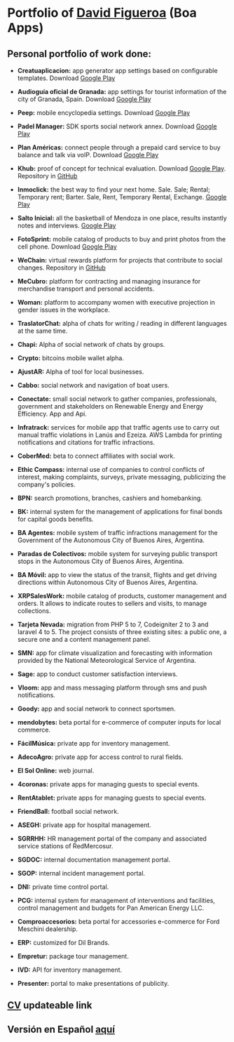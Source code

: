 <a name="David Figueroa"></a>
# Portfolio of [David Figueroa](https://www.linckard.com/davidfigueroa/0) (Boa Apps)
## Personal portfolio of work done:

* **Creatuaplicacion:** app generator app settings based on configurable templates. Download [Google Play](https://play.google.com/store/apps/details?id=com.appandweb.creatuaplicacion.generic)

* **Audioguía oficial de Granada:** app settings for tourist information of the city of Granada, Spain. Download [Google Play](https://play.google.com/store/apps/details?id=com.patrimonioglobalgra.audioguiasgranada)

* **Peep:** mobile encyclopedia settings. Download [Google Play](https://play.google.com/store/apps/details?id=com.appandweb.peep)

* **Padel Manager:** SDK sports social network annex. Download [Google Play](https://play.google.com/store/apps/details?id=com.padelmanager.padelmanager)

* **Plan Américas:** connect people through a prepaid card service to buy balance and talk via voIP. Download [Google Play](https://play.google.com/store/apps/details?id=com.planamericas&hl=es)

* **Khub:** proof of concept for technical evaluation. Download [Google Play](https://play.google.com/store/apps/details?id=com.boa.khub). Repository in [GitHub](https://github.com/dgfigueroa29/khub)

* **Inmoclick:** the best way to find your next home. Sale. Sale; Rental; Temporary rent; Barter. Sale, Rent, Temporary Rental, Exchange. [Google Play](https://play.google.com/store/apps/details?id=com.inmoclick&hl=es-419)

* **Salto Inicial:** all the basketball of Mendoza in one place, results instantly notes and interviews. [Google Play](https://play.google.com/store/apps/details?id=com.boa.saltoinicial)

* **FotoSprint:** mobile catalog of products to buy and print photos from the cell phone. Download [Google Play](https://play.google.com/store/apps/details?id=app.rems.fotosprint)

* **WeChain:** virtual rewards platform for projects that contribute to social changes. Repository in [GitHub](https://github.com/mendoza-com/wechain-androidapp-bicicleta)

* **MeCubro:** platform for contracting and managing insurance for merchandise transport and personal accidents.

* **Woman:** platform to accompany women with executive projection in gender issues in the workplace.

* **TraslatorChat:** alpha of chats for writing / reading in different languages at the same time.

* **Chapi:** Alpha of social network of chats by groups.

* **Crypto:** bitcoins mobile wallet alpha.

* **AjustAR:** Alpha of tool for local businesses.

* **Cabbo:** social network and navigation of boat users.

* **Conectate:** small social network to gather companies, professionals, government and stakeholders on Renewable Energy and Energy Efficiency. App and Api.

* **Infratrack:** services for mobile app that traffic agents use to carry out manual traffic violations in Lanús and Ezeiza. AWS Lambda for printing notifications and citations for traffic infractions.

* **CoberMed:** beta to connect affiliates with social work.

* **Ethic Compass:** internal use of companies to control conflicts of interest, making complaints, surveys, private messaging, publicizing the company's policies.

* **BPN:** search promotions, branches, cashiers and homebanking.

* **BK:** internal system for the management of applications for final bonds for capital goods benefits.

* **BA Agentes:** mobile system of traffic infractions management for the Government of the Autonomous City of Buenos Aires, Argentina.

* **Paradas de Colectivos:** mobile system for surveying public transport stops in the Autonomous City of Buenos Aires, Argentina.

* **BA Móvil:** app to view the status of the transit, flights and get driving directions within Autonomous City of Buenos Aires, Argentina.

* **XRPSalesWork:** mobile catalog of products, customer management and orders. It allows to indicate routes to sellers and visits, to manage collections.

* **Tarjeta Nevada:** migration from PHP 5 to 7, Codeigniter 2 to 3 and laravel 4 to 5. The project consists of three existing sites: a public one, a secure one and a content management panel.

* **SMN:** app for climate visualization and forecasting with information provided by the National Meteorological Service of Argentina.

* **Sage:** app to conduct customer satisfaction interviews.

* **Vloom:** app and mass messaging platform through sms and push notifications.

* **Goody:** app and social network to connect sportsmen.

* **mendobytes:** beta portal for e-commerce of computer inputs for local commerce.

* **FácilMúsica:** private app for inventory management.

* **AdecoAgro:** private app for access control to rural fields.

* **El Sol Online:** web journal.

* **4coronas:** private apps for managing guests to special events.

* **RentAtablet:** private apps for managing guests to special events.

* **FriendBall:** football social network.

* **ASEGH:** private app for hospital management.

* **SGRRHH:** HR management portal of the company and associated service stations of RedMercosur.

* **SGDOC:** internal documentation management portal.

* **SGOP:** internal incident management portal.

* **DNI:** private time control portal.

* **PCG:** internal system for management of interventions and facilities, control management and budgets for Pan American Energy LLC.

* **Comproaccesorios:** beta portal for accessories e-commerce for Ford Meschini dealership.

* **ERP:** customized for Dil Brands.

* **Empretur:** package tour management.

* **IVD:** API for inventory management.

* **Presenter:** portal to make presentations of publicity.

<a name="CV"></a>
## [CV](https://cvdf.page.link/nM9x) updateable link

<a name="here"></a>
## Versión en Español [aquí](https://github.com/dgfigueroa29/portfolio)
